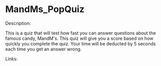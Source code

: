 # MandMs_PopQuiz

Description:

This is a quiz that will test how fast you can answer questions about the famous candy, MandM's. 
This quiz will give you a score based on how quickly you complete the quiz. Your time will be deducted by 5 seconds each time you get an answer wrong.

Links: 


